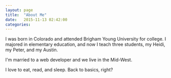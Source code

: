 ```yaml
---
layout: page
title:  "About Me"
date:   2015-11-13 02:42:00
categories:
---
```

I was born in Colorado and attended Brigham Young University for college.  I majored
in elementary education, and now I teach three students, my Heidi, my Peter, and my Austin.

I'm married to a web developer and we live in the Mid-West.  

I love to eat, read, and sleep. Back to basics, right?
